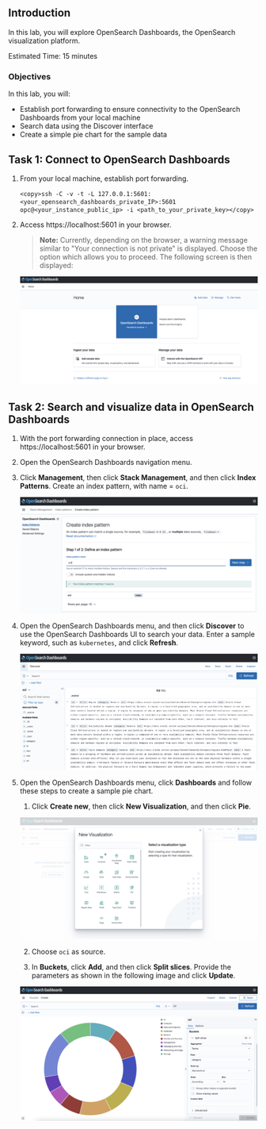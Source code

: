 ## Introduction

In this lab, you will explore OpenSearch Dashboards, the OpenSearch visualization platform.

Estimated Time: 15 minutes

### Objectives

In this lab, you will:
- Establish port forwarding to ensure connectivity to the OpenSearch Dashboards from your local machine
- Search data using the Discover interface
- Create a simple pie chart for the sample data

## Task 1: Connect to OpenSearch Dashboards

1. From your local machine, establish port forwarding.

      ```
      <copy>ssh -C -v -t -L 127.0.0.1:5601:<your_opensearch_dashboards_private_IP>:5601 opc@<your_instance_public_ip> -i <path_to_your_private_key></copy>
      ```

2. Access https://localhost:5601 in your browser.  
   > **Note:** Currently, depending on the browser, a warning message similar to "Your connection is not private" is displayed. Choose the option which allows you to proceed. The following screen is then displayed:  

   ![OpenSearch Dashboards landing page](../images/image7.png)

## Task 2: Search and visualize data in OpenSearch Dashboards

1. With the port forwarding connection in place, access https://localhost:5601 in your browser.
2. Open the OpenSearch Dashboards navigation menu.
3. Click **Management**, then click **Stack Management**, and then click **Index Patterns**. Create an index pattern, with name = `oci`.

   ![OpenSearch Dashboards - Create index pattern](../images/image9.png)

4. Open the OpenSearch Dashboards menu, and then click **Discover** to use the OpenSearch Dashboards UI to search your data. Enter a sample keyword, such as `kubernetes`, and click **Refresh**.

   ![OpenSearch Dashboards - Discover](../images/image10.png)

5. Open the OpenSearch Dashboards menu, click **Dashboards** and follow these steps to create a sample pie chart.

      1. Click **Create new**, then click **New Visualization**, and then click **Pie**.

      ![OpenSearch Dashboards - New Visualization](../images/image11.png)

      2. Choose `oci` as source.

      3. In **Buckets**, click **Add**, and then click **Split slices**. Provide the parameters as shown in the following image and click **Update**.

      ![OpenSearch Dashboards - Sample pie chart](../images/image12.png)
